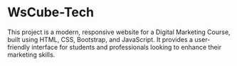# WsCube-Tech
This project is a modern, responsive website for a Digital Marketing Course, built using HTML, CSS, Bootstrap, and JavaScript. It provides a user-friendly interface for students and professionals looking to enhance their marketing skills.
